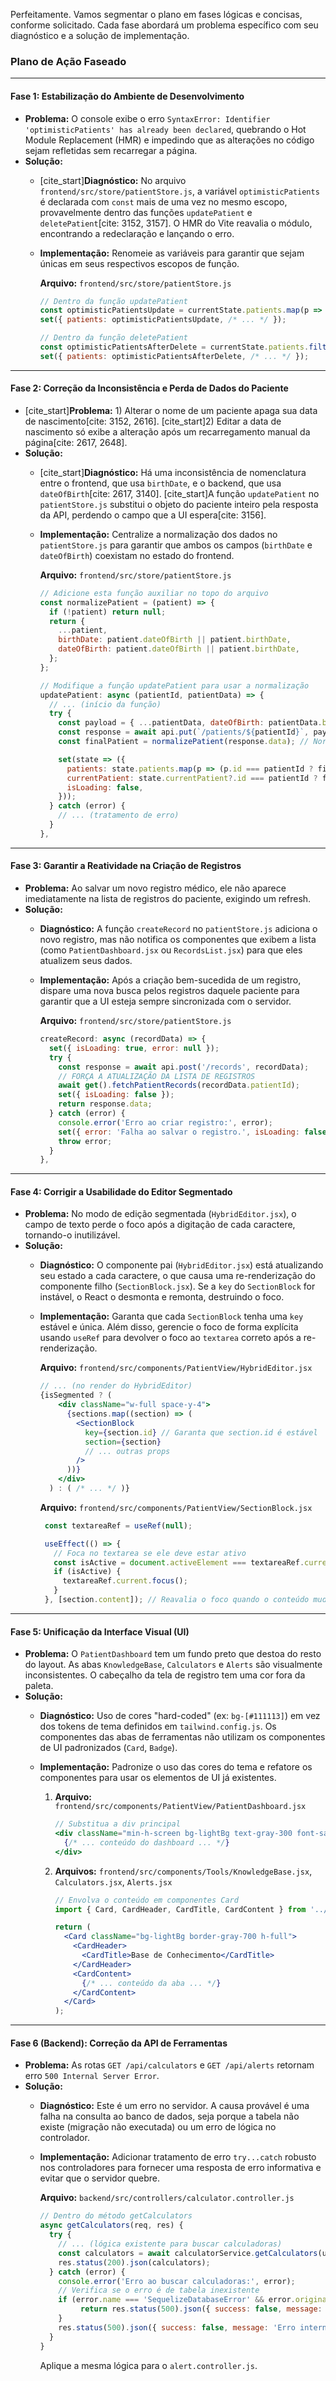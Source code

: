 Perfeitamente. Vamos segmentar o plano em fases lógicas e concisas, conforme solicitado. Cada fase abordará um problema específico com seu diagnóstico e a solução de implementação.

### **Plano de Ação Faseado**

-----

#### **Fase 1: Estabilização do Ambiente de Desenvolvimento**

  * **Problema:** O console exibe o erro `SyntaxError: Identifier 'optimisticPatients' has already been declared`, quebrando o Hot Module Replacement (HMR) e impedindo que as alterações no código sejam refletidas sem recarregar a página.
  * **Solução:**
      * [cite\_start]**Diagnóstico:** No arquivo `frontend/src/store/patientStore.js`, a variável `optimisticPatients` é declarada com `const` mais de uma vez no mesmo escopo, provavelmente dentro das funções `updatePatient` e `deletePatient`[cite: 3152, 3157]. O HMR do Vite reavalia o módulo, encontrando a redeclaração e lançando o erro.

      * **Implementação:** Renomeie as variáveis para garantir que sejam únicas em seus respectivos escopos de função.

        **Arquivo:** `frontend/src/store/patientStore.js`

        ```javascript
        // Dentro da função updatePatient
        const optimisticPatientsUpdate = currentState.patients.map(p => /* ... */);
        set({ patients: optimisticPatientsUpdate, /* ... */ });

        // Dentro da função deletePatient
        const optimisticPatientsAfterDelete = currentState.patients.filter(p => p.id !== patientId);
        set({ patients: optimisticPatientsAfterDelete, /* ... */ });
        ```

-----

#### **Fase 2: Correção da Inconsistência e Perda de Dados do Paciente**

  * [cite\_start]**Problema:** 1) Alterar o nome de um paciente apaga sua data de nascimento[cite: 3152, 2616]. [cite\_start]2) Editar a data de nascimento só exibe a alteração após um recarregamento manual da página[cite: 2617, 2648].
  * **Solução:**
      * [cite\_start]**Diagnóstico:** Há uma inconsistência de nomenclatura entre o frontend, que usa `birthDate`, e o backend, que usa `dateOfBirth`[cite: 2617, 3140]. [cite\_start]A função `updatePatient` no `patientStore.js` substitui o objeto do paciente inteiro pela resposta da API, perdendo o campo que a UI espera[cite: 3156].

      * **Implementação:** Centralize a normalização dos dados no `patientStore.js` para garantir que ambos os campos (`birthDate` e `dateOfBirth`) coexistam no estado do frontend.

        **Arquivo:** `frontend/src/store/patientStore.js`

        ```javascript
        // Adicione esta função auxiliar no topo do arquivo
        const normalizePatient = (patient) => {
          if (!patient) return null;
          return {
            ...patient,
            birthDate: patient.dateOfBirth || patient.birthDate,
            dateOfBirth: patient.dateOfBirth || patient.birthDate,
          };
        };

        // Modifique a função updatePatient para usar a normalização
        updatePatient: async (patientId, patientData) => {
          // ... (início da função)
          try {
            const payload = { ...patientData, dateOfBirth: patientData.birthDate || patientData.dateOfBirth };
            const response = await api.put(`/patients/${patientId}`, payload);
            const finalPatient = normalizePatient(response.data); // Normaliza a resposta

            set(state => ({
              patients: state.patients.map(p => (p.id === patientId ? finalPatient : p)),
              currentPatient: state.currentPatient?.id === patientId ? finalPatient : state.currentPatient,
              isLoading: false,
            }));
          } catch (error) {
            // ... (tratamento de erro)
          }
        },
        ```

-----

#### **Fase 3: Garantir a Reatividade na Criação de Registros**

  * **Problema:** Ao salvar um novo registro médico, ele não aparece imediatamente na lista de registros do paciente, exigindo um refresh.
  * **Solução:**
      * **Diagnóstico:** A função `createRecord` no `patientStore.js` adiciona o novo registro, mas não notifica os componentes que exibem a lista (como `PatientDashboard.jsx` ou `RecordsList.jsx`) para que eles atualizem seus dados.

      * **Implementação:** Após a criação bem-sucedida de um registro, dispare uma nova busca pelos registros daquele paciente para garantir que a UI esteja sempre sincronizada com o servidor.

        **Arquivo:** `frontend/src/store/patientStore.js`

        ```javascript
        createRecord: async (recordData) => {
          set({ isLoading: true, error: null });
          try {
            const response = await api.post('/records', recordData);
            // FORÇA A ATUALIZAÇÃO DA LISTA DE REGISTROS
            await get().fetchPatientRecords(recordData.patientId);
            set({ isLoading: false });
            return response.data;
          } catch (error) {
            console.error('Erro ao criar registro:', error);
            set({ error: 'Falha ao salvar o registro.', isLoading: false });
            throw error;
          }
        },
        ```

-----

#### **Fase 4: Corrigir a Usabilidade do Editor Segmentado**

  * **Problema:** No modo de edição segmentada (`HybridEditor.jsx`), o campo de texto perde o foco após a digitação de cada caractere, tornando-o inutilizável.
  * **Solução:**
      * **Diagnóstico:** O componente pai (`HybridEditor.jsx`) está atualizando seu estado a cada caractere, o que causa uma re-renderização do componente filho (`SectionBlock.jsx`). Se a `key` do `SectionBlock` for instável, o React o desmonta e remonta, destruindo o foco.

      * **Implementação:** Garanta que cada `SectionBlock` tenha uma `key` estável e única. Além disso, gerencie o foco de forma explícita usando `useRef` para devolver o foco ao `textarea` correto após a re-renderização.

        **Arquivo:** `frontend/src/components/PatientView/HybridEditor.jsx`

        ```jsx
        // ... (no render do HybridEditor)
        {isSegmented ? (
            <div className="w-full space-y-4">
              {sections.map((section) => (
                <SectionBlock
                  key={section.id} // Garanta que section.id é estável
                  section={section}
                  // ... outras props
                />
              ))}
            </div>
          ) : ( /* ... */ )}
        ```

        **Arquivo:** `frontend/src/components/PatientView/SectionBlock.jsx`

        ```jsx
         const textareaRef = useRef(null);

         useEffect(() => {
           // Foca no textarea se ele deve estar ativo
           const isActive = document.activeElement === textareaRef.current;
           if (isActive) {
             textareaRef.current.focus();
           }
         }, [section.content]); // Reavalia o foco quando o conteúdo muda
        ```

-----

#### **Fase 5: Unificação da Interface Visual (UI)**

  * **Problema:** O `PatientDashboard` tem um fundo preto que destoa do resto do layout. As abas `KnowledgeBase`, `Calculators` e `Alerts` são visualmente inconsistentes. O cabeçalho da tela de registro tem uma cor fora da paleta.
  * **Solução:**
      * **Diagnóstico:** Uso de cores "hard-coded" (ex: `bg-[#111113]`) em vez dos tokens de tema definidos em `tailwind.config.js`. Os componentes das abas de ferramentas não utilizam os componentes de UI padronizados (`Card`, `Badge`).

      * **Implementação:** Padronize o uso das cores do tema e refatore os componentes para usar os elementos de UI já existentes.

        1.  **Arquivo:** `frontend/src/components/PatientView/PatientDashboard.jsx`
            ```jsx
            // Substitua a div principal
            <div className="min-h-screen bg-lightBg text-gray-300 font-sans p-4 sm:p-8">
              {/* ... conteúdo do dashboard ... */}
            </div>
            ```
        2.  **Arquivos:** `frontend/src/components/Tools/KnowledgeBase.jsx`, `Calculators.jsx`, `Alerts.jsx`
            ```jsx
            // Envolva o conteúdo em componentes Card
            import { Card, CardHeader, CardTitle, CardContent } from '../ui/card';

            return (
              <Card className="bg-lightBg border-gray-700 h-full">
                <CardHeader>
                  <CardTitle>Base de Conhecimento</CardTitle>
                </CardHeader>
                <CardContent>
                  {/* ... conteúdo da aba ... */}
                </CardContent>
              </Card>
            );
            ```

-----

#### **Fase 6 (Backend): Correção da API de Ferramentas**

  * **Problema:** As rotas `GET /api/calculators` e `GET /api/alerts` retornam erro `500 Internal Server Error`.
  * **Solução:**
      * **Diagnóstico:** Este é um erro no servidor. A causa provável é uma falha na consulta ao banco de dados, seja porque a tabela não existe (migração não executada) ou um erro de lógica no controlador.

      * **Implementação:** Adicionar tratamento de erro `try...catch` robusto nos controladores para fornecer uma resposta de erro informativa e evitar que o servidor quebre.

        **Arquivo:** `backend/src/controllers/calculator.controller.js`

        ```javascript
        // Dentro do método getCalculators
        async getCalculators(req, res) {
          try {
            // ... (lógica existente para buscar calculadoras)
            const calculators = await calculatorService.getCalculators(userId, filters);
            res.status(200).json(calculators);
          } catch (error) {
            console.error('Erro ao buscar calculadoras:', error);
            // Verifica se o erro é de tabela inexistente
            if (error.name === 'SequelizeDatabaseError' && error.original?.code === '42P01') {
                 return res.status(500).json({ success: false, message: 'Erro de configuração: Tabela de calculadoras não encontrada.' });
            }
            res.status(500).json({ success: false, message: 'Erro interno ao buscar calculadoras.' });
          }
        }
        ```

        Aplique a mesma lógica para o `alert.controller.js`.